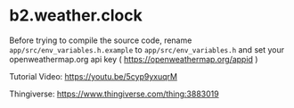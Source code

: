 # b2.weather.clock

Before trying to compile the source code, rename `app/src/env_variables.h.example` to `app/src/env_variables.h` and set your openweathermap.org api key ( https://openweathermap.org/appid )

Tutorial Video: https://youtu.be/5cyp9yxuqrM

Thingiverse: https://www.thingiverse.com/thing:3883019
